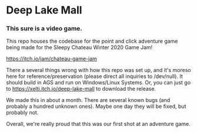 # Deep Lake Mall
### This sure is a video game.
This repo houses the codebase for the point and click adventure game being made for the Sleepy Chateau Winter 2020 Game Jam!

https://itch.io/jam/chateau-game-jam

There a several things wrong with how this repo was set up, and it's moreso here for reference/preservation (please direct all inquiries to /dev/null). It should build in AGS and run on Windows/Linux Systems. Or, you can just go to https://xelti.itch.io/deep-lake-mall to download the release.

We made this in about a month. There are several known bugs (and probably a hundred unknown ones). Maybe one day they will be fixed, but probably not.

Overall, we're really proud that this was our first shot at an adventure game.
